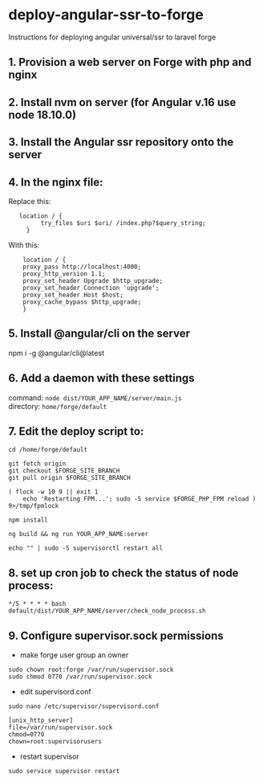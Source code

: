 # deploy-angular-ssr-to-forge
Instructions for deploying angular universal/ssr to laravel forge

## 1. Provision a web server on Forge with php and nginx
## 2. Install nvm on server (for Angular v.16 use node 18.10.0) 
## 3. Install the Angular ssr repository onto the server
## 4. In the nginx file:
Replace this:
```
   location / {
         try_files $uri $uri/ /index.php?$query_string;
     }
```    
With this: 
```
    location / {    
    proxy_pass http://localhost:4000;
    proxy_http_version 1.1;
    proxy_set_header Upgrade $http_upgrade;
    proxy_set_header Connection 'upgrade';
    proxy_set_header Host $host;
    proxy_cache_bypass $http_upgrade;
    }
```

## 5. Install @angular/cli on the server
npm i -g @angular/cli@latest

## 6. Add a daemon with these settings

command: ``` node dist/YOUR_APP_NAME/server/main.js ```\
directory: ``` home/forge/default ```

## 7. Edit the deploy script to:
```
cd /home/forge/default

git fetch origin
git checkout $FORGE_SITE_BRANCH
git pull origin $FORGE_SITE_BRANCH

( flock -w 10 9 || exit 1
    echo 'Restarting FPM...'; sudo -S service $FORGE_PHP_FPM reload ) 9>/tmp/fpmlock

npm install

ng build && ng run YOUR_APP_NAME:server

echo "" | sudo -S supervisorctl restart all
```

## 8. set up cron job to check the status of node process: 
```
*/5 * * * * bash default/dist/YOUR_APP_NAME/server/check_node_process.sh
```
## 9. Configure supervisor.sock permissions
- make forge user group an owner
```
sudo chown root:forge /var/run/supervisor.sock
sudo chmod 0770 /var/run/supervisor.sock
```
- edit supervisord.conf
```
sudo nano /etc/supervisor/supervisord.conf
```
```
[unix_http_server]
file=/var/run/supervisor.sock
chmod=0770
chown=root:supervisorusers
```
- restart supervisor
```
sudo service supervisor restart
```
